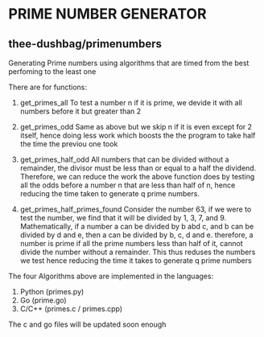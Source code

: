 # PRIME NUMBER GENERATOR
## thee-dushbag/primenumbers

Generating Prime numbers using algorithms that are timed from the best perfoming to
the least one

There are for functions:
  1. get_primes_all
    To test a number n if it is prime, we devide it with all numbers before it
    but greater than 2
    
  2. get_primes_odd
    Same as above but we skip n if it is even except for 2 itself, hence doing less work
    which boosts the the program to take half the time the previou one took
    
  3. get_primes_half_odd
    All numbers that can be divided without a remainder, the divisor must be less than or
    equal to a half the dividend. Therefore, we can reduce the work the above function does
    by testing all the odds before a number n that are less than half of n, hence reducing 
    the time taken to generate q prime numbers.
    
  4. get_primes_half_primes_found
    Consider the number 63, if we were to test the number, we find that it will be divided by
    1, 3, 7, and 9. Mathematically, if a number a can be divided by b abd c, and b can be divided
    by d and e, then a can be divided by b, c, d and e. therefore, a number is prime if all the
    prime numbers less than half of it, cannot divide the number without a remainder. This thus
    reduses the numbers we test hence reducing the time it takes to generate q prime numbers
  
The four Algorithms above are implemented in the languages:
   1. Python (primes.py)
   2. Go (prime.go)
   3. C/C++ (primes.c / primes.cpp)

The c and go files will be updated soon enough
